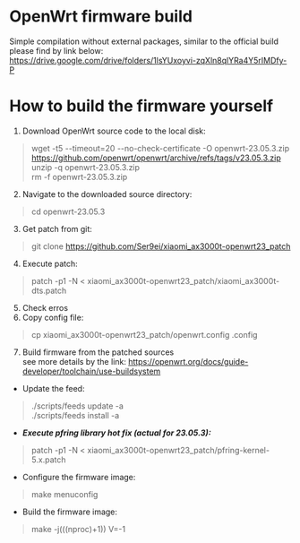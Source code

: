 # OpenWrt firmware build
Simple compilation without external packages, similar to the official build please find by link below:<br>
https://drive.google.com/drive/folders/1lsYUxoyvi-zqXln8qlYRa4Y5rIMDfy-P<br>

# How to build the firmware yourself
1. Download OpenWrt source code to the local disk:<br>
> wget -t5 --timeout=20 --no-check-certificate -O openwrt-23.05.3.zip https://github.com/openwrt/openwrt/archive/refs/tags/v23.05.3.zip<br>
> unzip -q openwrt-23.05.3.zip<br>
> rm -f openwrt-23.05.3.zip
2. Navigate to the downloaded source directory:<br>
> cd openwrt-23.05.3
3. Get patch from git:<br>
> git clone https://github.com/Ser9ei/xiaomi_ax3000t-openwrt23_patch
4. Execute patch:<br>
> patch -p1 -N < xiaomi_ax3000t-openwrt23_patch/xiaomi_ax3000t-dts.patch
5. Check erros
6. Copy config file:<br>
> cp xiaomi_ax3000t-openwrt23_patch/openwrt.config .config
7. Build firmware from the patched sources<br>
see more details by the link: https://openwrt.org/docs/guide-developer/toolchain/use-buildsystem<br>
- Update the feed:<br>
> ./scripts/feeds update -a<br>
> ./scripts/feeds install -a<br>
- <b><i>Execute pfring library hot fix (actual for 23.05.3):</i></b><br>
> patch -p1 -N < xiaomi_ax3000t-openwrt23_patch/pfring-kernel-5.x.patch<br>
- Configure the firmware image:<br>
> make menuconfig<br>
- Build the firmware image:<br>
> make -j$(($(nproc)+1)) V=-1<br>
